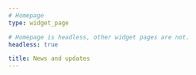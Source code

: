 ```yaml
---
# Homepage
type: widget_page

# Homepage is headless, other widget pages are not.
headless: true

title: News and updates
---
```

